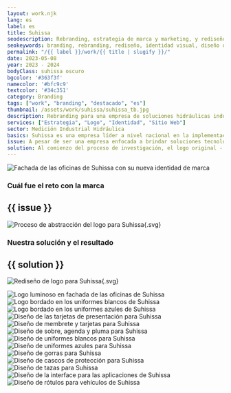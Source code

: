 ```yaml
---
layout: work.njk 
lang: es
label: es
title: Suhissa
seodescription: Rebranding, estrategia de marca y marketing, y rediseño de sitio web para Suhissa, una empresa que mide pozos de uso industrial para validar la norma de Conagua.
seokeywords: branding, rebranding, rediseño, identidad visual, diseño de logotipo, logo, marca para una empresa hidráulica industrial, telemetria, medición del agua, conagua, ema, diseño gráfico, suhissa, marker, méxico
permalink: "/{{ label }}/work/{{ title | slugify }}/"
date: 2023-05-08
year: 2023 - 2024
bodyClass: suhissa oscuro
bgcolor: '#363f3f'
namecolor: '#bfc9c9'
textcolor: '#34c351'
category: Branding
tags: ["work", "branding", "destacado", "es"]
thumbnail: /assets/work/suhissa/suhissa_tb.jpg
description: Rebranding para una empresa de soluciones hidráulicas industriales
services: ["Estrategia", "Logo", "Identidad", "Sitio Web"]
sector: Medición Industrial Hidráulica
basics: Suhissa es una empresa líder a nivel nacional en la implementación de tecnologías para la medición de flujos, con 15 años de servicio continuo, encargada de la asesoría y elaboración de proyectos de ingeniería hidráulica, integrando productos y servicios para brindar soluciones innovadoras en el manejo de las aguas nacionales y procesos industriales.
issue: A pesar de ser una empresa enfocada a brindar soluciones tecnológicas para el sector industrial a nivel nacional, con un alcance importante y clientes que son referencia en sus respectivos mercados, Suhissa seguía recibiendo llamadas de particulares por error, buscando piezas a granel para sus instalaciones en casa, servicio que no era parte de su oferta. La razón de que se diera esta confusión, radicaba principalmente en que su mensaje no era del todo claro, era general y ambiguo. Era necesario una reestructuración en su comunicación, tanto en el fondo como en la forma.
solution: Al comienzo del proceso de investigación, el logo original - una representación figurativa de una gota - nunca formó parte de aquello que sufriría alguna modificación o actualización, sin embargo, conforme se avanzaba en la estrategia, resultaba cada vez mas evidente que este no representaba aquello que hacían de Suhissa especial. Su aporte no era el agua, sino la medición de esta a través de tecnología en software y hardware, así como válvulas y precisión telemétrica. El problema fue más evidente cuando decidimos usar su logo original sobre un garrafón de agua o una lavandería, a modo de ejemplo de como no estaba enfocado en lo que ellos realmente hacían, pues ese logo podría funcionar bien en los dos ejemplos anteriores. Lo importante era representar en primer lugar a la tecnología detrás para la medición del agua, por tal motivo se abstraen conceptos como los sistemas de medición (código) y telemetría, el mundo como medio donde se mide, la sonrisa de un buen servicio ofrecido, fortaleza detectada durante el proceso de investigación, y como elemento secundario pero aún relevante, la gota de agua. Con estos 4 elementos se crea un nuevo logo, desde donde se extiende para dar lugar a una identidad moderna, tecnológica y sobre todo, industrial.
---
```


![Fachada de las oficinas de Suhissa con su nueva identidad de marca](/assets/work/suhissa/suhissa_foto_fachada.jpg)

<div class="column__2">
    <div class="col__left">
        <h3>Cuál fue el reto con la marca</h3>
    </div>
    <div class="col__right">
        <h2>{{ issue }}</h2>
    </div>
</div>

![Proceso de abstracción del logo para Suhissa](/assets/work/suhissa/suhissa_logo_proceso.svg){.svg}

<div class="column__2 work__column__2">
    <div class="col__left">
        <h3>Nuestra solución y el resultado</h3>
    </div>
    <div class="col__right">
        <h2>{{ solution }}</h2>
    </div>
</div>

![Rediseño de logo para Suhissa](/assets/work/suhissa/suhissa_logo.svg){.svg}

![Logo luminoso en fachada de las oficinas de Suhissa](/assets/work/suhissa/suhissa_foto_logo_fachada.jpg)
![Logo bordado en los uniformes blancos de Suhissa](/assets/work/suhissa/suhissa_logo_bordado_blanco.jpg)
![Logo bordado en los uniformes azules de Suhissa](/assets/work/suhissa/suhissa_logo_bordado_azul.jpg)
![Diseño de las tarjetas de presentación para Suhissa](/assets/work/suhissa/suhissa_tarjetas.jpg)
![Diseño de membrete y tarjetas para Suhissa](/assets/work/suhissa/suhissa_papeleria_tubos.jpg)
![Diseño de sobre, agenda y pluma para Suhissa](/assets/work/suhissa/suhissa_sobrepluma.jpg)
![Diseño de uniformes blancos para Suhissa](/assets/work/suhissa/suhissa_uniforme_blanco.jpg)
![Diseño de uniformes azules para Suhissa](/assets/work/suhissa/suhissa_uniforme.jpg)
![Diseño de gorras para Suhissa](/assets/work/suhissa/suhissa_gorra.jpg)
![Diseño de cascos de protección para Suhissa](/assets/work/suhissa/suhissa_cascos.jpg)
![Diseño de tazas para Suhissa](/assets/work/suhissa/suhissa_tazas.jpg)
![Diseño de la interface para las aplicaciones de Suhissa](/assets/work/suhissa/suhissa_sistemas.jpg)
![Diseño de rótulos para vehículos de Suhissa](/assets/work/suhissa/suhissa_vehiculos.jpg)